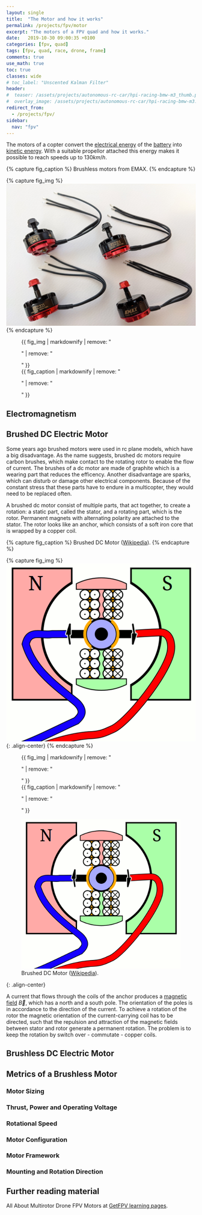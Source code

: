 ```yaml
---
layout: single
title:  "The Motor and how it works"
permalink: /projects/fpv/motor
excerpt: "The motors of a FPV quad and how it works."
date:   2019-10-30 09:00:35 +0100
categories: [fpv, quad]
tags: [fpv, quad, race, drone, frame]
comments: true
use_math: true
toc: true
classes: wide
# toc_label: "Unscented Kalman Filter"
header:
#  teaser: /assets/projects/autonomous-rc-car/hpi-racing-bmw-m3_thumb.png
#  overlay_image: /assets/projects/autonomous-rc-car/hpi-racing-bmw-m3.png
redirect_from:
  - /projects/fpv/
sidebar:
  nav: "fpv"
---
```


The motors of a copter convert the [electrical energy](https://en.wikipedia.org/wiki/Electrical_energy) of 
the [battery](/projects/fpv/glossar/#battery) into [kinetic energy](https://en.wikipedia.org/wiki/Kinetic_energy). 
With a suitable propellor attached this energy makes it possible to reach speeds up to $130 km/h$.  

{% capture fig_caption %}
Brushless motors from EMAX.
{% endcapture %}

{% capture fig_img %}
[![{{ fig_caption }}](/assets/collections/fpv/emax-motors.jpg)](/assets/collections/fpv/emax-motors.jpg)
{% endcapture %}

<figure>
  {{ fig_img | markdownify | remove: "<p>" | remove: "</p>" }}
  <figcaption>{{ fig_caption | markdownify | remove: "<p>" | remove: "</p>" }}</figcaption>
</figure>


## Electromagnetism



## Brushed DC Electric Motor

Some years ago brushed motors were used in rc plane models, which have a big disadvantage.
As the name suggests, brushed dc motors require carbon brushes, which make contact to the rotating rotor to enable 
the flow of current. The brushes of a dc motor are made of graphite which is a wearing part that reduces the efficency.
Another disadvantage are sparks, which can disturb or damage other electrical components. 
Because of the constant stress that these parts have to endure in a multicopter, they would need to be replaced often. 

A brushed dc motor consist of multiple parts, that act together, to create a rotation:
a static part, called the stator, and a rotating part, which is the rotor. 
Permanent magnets with alternating polarity are attached to the stator. 
The rotor looks like an anchor, which consists of a soft iron core that is wrapped by a copper coil.

{% capture fig_caption %}
Brushed DC Motor ([Wikipedia](https://de.wikipedia.org/wiki/Datei:Animation_einer_Gleichstrommaschine.gif)).
{% endcapture %}

{% capture fig_img %}
[![{{ fig_caption }}](/assets/collections/fpv/brushed-dc-motor.gif)](/assets/collections/fpv/brushed-dc-motor.gif){: .align-center}
{% endcapture %}

<figure>
  {{ fig_img | markdownify | remove: "<p>" | remove: "</p>" }}
  <figcaption>{{ fig_caption | markdownify | remove: "<p>" | remove: "</p>" }}</figcaption>
</figure>


<figure>
    <a href="/assets/collections/fpv/brushed-dc-motor.gif"><img src="/assets/collections/fpv/brushed-dc-motor.gif"></a>
    <figcaption>Brushed DC Motor (<a href="https://de.wikipedia.org/wiki/Datei:Animation_einer_Gleichstrommaschine.gif">Wikipedia</a>).</figcaption>
</figure>{: .align-center}

A current that flows through the coils of the anchor produces a [magnetic field](https://en.wikipedia.org/wiki/Magnetic_field) $\vec{B}$, which has a north and a south pole.
The orientation of the poles is in accordance to the direction of the current. 
To achieve a rotation of the rotor the magnetic orientation of the current-carrying coil has to be directed, 
such that the repulsion and attraction of the magnetic fields between stator and rotor generate a permanent rotation.
The problem is to keep the rotation by switch over - commutate - copper coils. 


## Brushless DC Electric Motor


## Metrics of a Brushless Motor


### Motor Sizing

### Thrust, Power and Operating Voltage

### Rotational Speed

### Motor Configuration

### Motor Framework


### Mounting and Rotation Direction




### 


## Further reading material

All About Multirotor Drone FPV Motors at [GetFPV learning pages](https://www.getfpv.com/learn/new-to-fpv/all-about-multirotor-drone-fpv-motor/).
